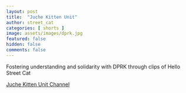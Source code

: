 ```yaml
---
layout: post
title:  "Juche Kitten Unit"
author: street_cat
categories: [ shorts ]
image: assets/images/dprk.jpg
featured: false
hidden: false
comments: false
---
```


Fostering understanding and solidarity with DPRK through clips of Hello Street Cat

<a href="https://www.youtube.com/@DPRKitten">Juche Kitten Unit Channel</a>

